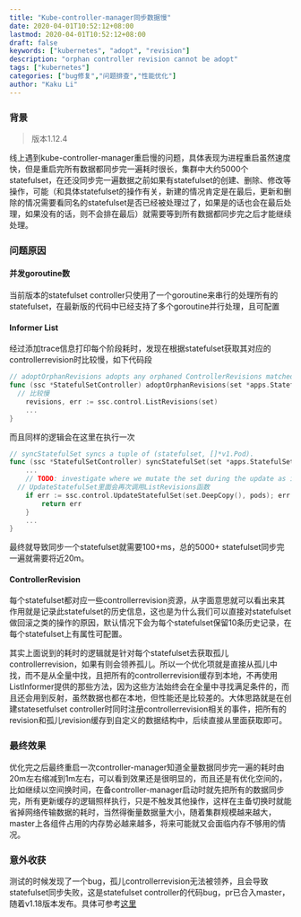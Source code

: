 ```yaml
---
title: "Kube-controller-manager同步数据慢"
date: 2020-04-01T10:52:12+08:00
lastmod: 2020-04-01T10:52:12+08:00
draft: false
keywords: ["kubernetes", "adopt", "revision"]
description: "orphan controller revision cannot be adopt"
tags: ["kubernetes"]
categories: ["bug修复","问题排查","性能优化"]
author: "Kaku Li"
---
```


### 背景

> 版本1.12.4

线上遇到kube-controller-manager重启慢的问题，具体表现为进程重启虽然速度快，但是重启完所有数据都同步完一遍耗时很长，集群中大约5000个statefulset，在还没同步完一遍数据之前如果有statefulset的创建、删除、修改等操作，可能（和具体statefulset的操作有关，新建的情况肯定是在最后，更新和删除的情况需要看同名的statefulset是否已经被处理过了，如果是的话也会在最后处理，如果没有的话，则不会排在最后）就需要等到所有数据都同步完之后才能继续处理。

### 问题原因

#### 并发goroutine数

当前版本的statefulset controller只使用了一个goroutine来串行的处理所有的statefulset，在最新版的代码中已经支持了多个goroutine并行处理，且可配置

#### Informer List

经过添加trace信息打印每个阶段耗时，发现在根据statefulset获取其对应的controllerrevision时比较慢，如下代码段

```go
// adoptOrphanRevisions adopts any orphaned ControllerRevisions matched by set's Selector.
func (ssc *StatefulSetController) adoptOrphanRevisions(set *apps.StatefulSet) error {
  // 比较慢
	revisions, err := ssc.control.ListRevisions(set)
	...
}
```

而且同样的逻辑会在这里在执行一次

```go
// syncStatefulSet syncs a tuple of (statefulset, []*v1.Pod).
func (ssc *StatefulSetController) syncStatefulSet(set *apps.StatefulSet, pods []*v1.Pod) error {
	...
	// TODO: investigate where we mutate the set during the update as it is not obvious.
  // UpdateStatefulSet里面会再次调用ListRevisions函数
	if err := ssc.control.UpdateStatefulSet(set.DeepCopy(), pods); err != nil {
		return err
	}
	...
}

```

最终就导致同步一个statefulset就需要100+ms，总的5000+ statefulset同步完一遍就需要将近20m。

#### ControllerRevision

每个statefulset都对应一些controllerrevision资源，从字面意思就可以看出来其作用就是记录此statefulset的历史信息，这也是为什么我们可以直接对statefulset做回滚之类的操作的原因，默认情况下会为每个statefulset保留10条历史记录，在每个statefulset上有属性可配置。

其实上面说到的耗时的逻辑就是针对每个statefulset去获取孤儿controllerrevision，如果有则会领养孤儿。所以一个优化项就是直接从孤儿中找，而不是从全量中找，且把所有的controllerrevision缓存到本地，不再使用ListInformer提供的那些方法，因为这些方法始终会在全量中寻找满足条件的，而且还会用到反射，虽然数据也都在本地，但性能还是比较差的。大体思路就是在创建statesetfulset controller时同时注册controllerrevision相关的事件，把所有的revision和孤儿revision缓存到自定义的数据结构中，后续直接从里面获取即可。

### 最终效果

优化完之后最终重启一次controller-manager知道全量数据同步完一遍的耗时由20m左右缩减到1m左右，可以看到效果还是很明显的，而且还是有优化空间的，比如继续以空间换时间，在备controller-manager启动时就先把所有的数据同步完，所有更新缓存的逻辑照样执行，只是不触发其他操作，这样在主备切换时就能省掉网络传输数据的耗时，当然得衡量数据量大小，随着集群规模越来越大，master上各组件占用的内存势必越来越多，将来可能就又会面临内存不够用的情况。

### 意外收获

测试的时候发现了一个bug，孤儿controllerrevision无法被领养，且会导致statefulset同步失败，这是statefulset controller的代码bug，pr已合入master，随着v1.18版本发布。具体可参考[这里](https://github.com/kubernetes/kubernetes/pull/86801)


